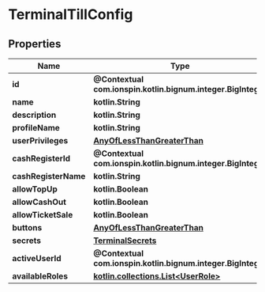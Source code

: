 
# TerminalTillConfig

## Properties
Name | Type | Description | Notes
------------ | ------------- | ------------- | -------------
**id** | **@Contextual com.ionspin.kotlin.bignum.integer.BigInteger** |  | 
**name** | **kotlin.String** |  | 
**description** | **kotlin.String** |  | 
**profileName** | **kotlin.String** |  | 
**userPrivileges** | [**AnyOfLessThanGreaterThan**](AnyOfLessThanGreaterThan.md) |  | 
**cashRegisterId** | **@Contextual com.ionspin.kotlin.bignum.integer.BigInteger** |  | 
**cashRegisterName** | **kotlin.String** |  | 
**allowTopUp** | **kotlin.Boolean** |  | 
**allowCashOut** | **kotlin.Boolean** |  | 
**allowTicketSale** | **kotlin.Boolean** |  | 
**buttons** | [**AnyOfLessThanGreaterThan**](AnyOfLessThanGreaterThan.md) |  | 
**secrets** | [**TerminalSecrets**](TerminalSecrets.md) |  | 
**activeUserId** | **@Contextual com.ionspin.kotlin.bignum.integer.BigInteger** |  | 
**availableRoles** | [**kotlin.collections.List&lt;UserRole&gt;**](UserRole.md) |  | 




